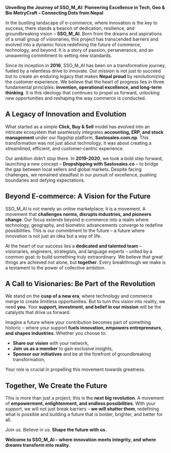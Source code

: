 **Unveiling the Journey of SSO_M_AI: Pioneering Excellence in Tech, Geo & Bio MetryCraft – Connecting Dots from Nepal**

In the bustling landscape of e-commerce, where innovation is the key to success, there stands a beacon of dedication, resilience, and groundbreaking vision – **SSO_M_AI**. Born from the dreams and aspirations of a small group of visionaries, this project has transcended barriers and evolved into a dynamic force redefining the future of commerce, technology, and beyond. It is a story of passion, perseverance, and an unwavering commitment to setting new standards.

Since its inception in **2016**, SSO_M_AI has been on a transformative journey, fueled by a relentless drive to innovate. Our mission is not just to succeed but to create an enduring legacy that makes **Nepal proud** by revolutionizing the customer experience. We believe that the heart of progress lies in three fundamental principles: **invention, operational excellence, and long-term thinking**. It is this ideology that continues to propel us forward, unlocking new opportunities and reshaping the way commerce is conducted.

## **A Legacy of Innovation and Evolution**
What started as a simple **Click, Buy & Sell** model has evolved into an intricate ecosystem that seamlessly integrates **accounting, ERP, and stock management** under our flagship platform, **Sastosales.com.np**. This transformation was not just about technology; it was about creating a streamlined, efficient, and customer-centric experience.

Our ambition didn’t stop there. In **2019-2020**, we took a bold step forward, launching a new concept – **Dropshipping with Sastosales.co** – to bridge the gap between local sellers and global markets. Despite facing challenges, we remained steadfast in our pursuit of excellence, pushing boundaries and defying expectations.

## **Beyond E-commerce: A Vision for the Future**
SSO_M_AI is not merely an online marketplace; it is a movement. A movement that **challenges norms, disrupts industries, and pioneers change**. Our focus extends beyond e-commerce into a realm where technology, geography, and biometric advancements converge to redefine possibilities. This is our commitment to the future – a future where innovation is not just an idea but a way of life.

At the heart of our success lies a **dedicated and talented team** – visionaries, engineers, strategists, and language experts – united by a common goal: to build something truly extraordinary. We believe that great things are achieved not alone, but **together**. Every breakthrough we make is a testament to the power of collective ambition.

## **A Call to Visionaries: Be Part of the Revolution**
We stand on the **cusp of a new era**, where technology and commerce merge to create limitless opportunities. But to turn this vision into reality, we need **you**. Your **support, investment, and belief in our mission** will be the catalysts that drive us forward.

Imagine a future where your contribution becomes part of something historic – where your support **fuels innovation, empowers entrepreneurs, and shapes industries**. Whether you choose to:
- **Share our vision** with your network,
- **Join us as a member** to gain exclusive insights,
- **Sponsor our initiatives** and be at the forefront of groundbreaking transformation,

Your role is crucial in propelling this movement towards greatness.

## **Together, We Create the Future**
This is more than just a project; this is the **next big revolution**. A movement of **empowerment, enlightenment, and endless possibilities**. With your support, we will not just break barriers – **we will shatter them**, redefining what is possible and building a future that is bolder, brighter, and better for all.

Join us. Believe in us. **Shape the future with us.**

**Welcome to SSO_M_AI – where innovation meets integrity, and where dreams transform into reality.**

